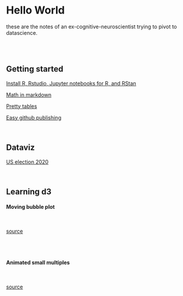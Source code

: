 # Hello World

these are the notes of an ex-cognitive-neuroscientist trying to pivot to datascience. 

<br><br>


## Getting started
[Install R, Rstudio, Jupyter notebooks for R, and RStan](https://datarichard.github.io/2020/09/06/getting-started)  

[Math in markdown](https://datarichard.github.io/2020/09/10/math-in-markdown)

[Pretty tables](https://datarichard.github.io/2020/09/11/pretty-tables)

[Easy github publishing](https://datarichard.github.io/2020/11/16/easy-blogging)

<br>

## Dataviz
[US election 2020](https://datarichard.github.io/2020/09/29/dartboard)

<br>

## Learning d3

#### Moving bubble plot  

<div id="observablehq-a626d7c4"></div>
<script type="module">
import {Runtime, Inspector} from "https://cdn.jsdelivr.net/npm/@observablehq/runtime@4/dist/runtime.js";
import define from "https://api.observablehq.com/@datarichard/moving-bubble-plot-of-hospital-transfers-using-d3-js.js?v=3";
const inspect = Inspector.into("#observablehq-a626d7c4");
(new Runtime).module(define, name => name === "chart" ? inspect() : undefined);
</script>

<br>

[source](https://observablehq.com/@datarichard/moving-bubble-plot-of-hospital-transfers-using-d3-js)

<br><br>

#### Animated small multiples

<div id="observablehq-3e10a46a"></div>
<script type="module">
import {Runtime, Inspector} from "https://cdn.jsdelivr.net/npm/@observablehq/runtime@4/dist/runtime.js";
import define from "https://api.observablehq.com/@datarichard/d3-animated-line-charts-small-multiples.js?v=3";
const inspect = Inspector.into("#observablehq-3e10a46a");
(new Runtime).module(define, name => name === "chart" ? inspect() : undefined);
</script>

<br>

[source](https://observablehq.com/@datarichard/d3-animated-line-charts-small-multiples)

<br><br>
